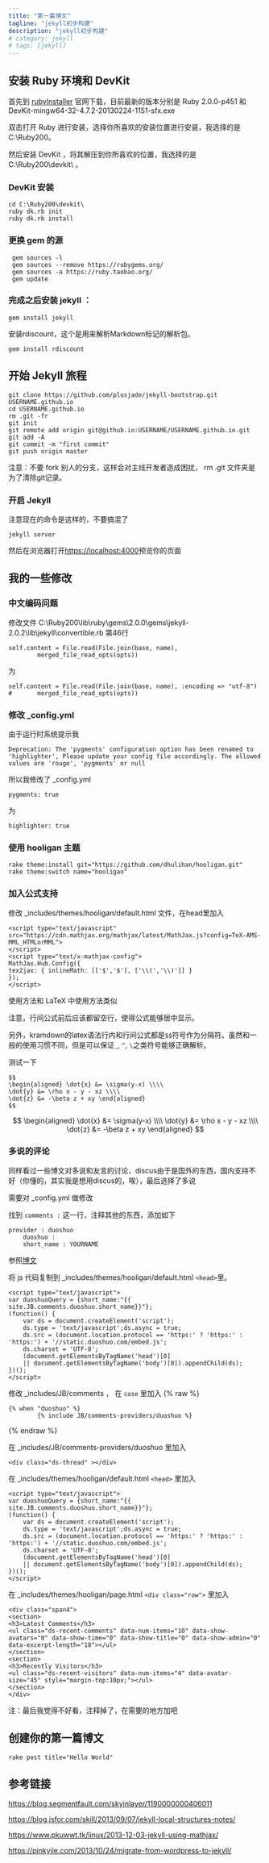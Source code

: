 ```yaml
---
title: "第一篇博文"
tagline: "jekyll初步构建"
description: "jekyll初步构建"
# category: jekyll
# tags: [jekyll]
---
```



## 安装 Ruby 环境和 DevKit

首先到 [rubyInstaller](https://rubyinstaller.org/downloads/) 官网下载，目前最新的版本分别是 Ruby 2.0.0-p451 和 DevKit-mingw64-32-4.7.2-20130224-1151-sfx.exe

双击打开 Ruby 进行安装，选择你所喜欢的安装位置进行安装，我选择的是 C:\Ruby200。

然后安装 DevKit ，将其解压到你所喜欢的位置，我选择的是 C:\Ruby200\devkit\ 。

### DevKit 安装

	cd C:\Ruby200\devkit\
	ruby dk.rb init
	ruby dk.rb install

### 更换 gem 的源

	 gem sources -l
	 gem sources --remove https://rubygems.org/
	 gem sources -a https://ruby.taobao.org/
     gem update
	
### 完成之后安装 jekyll ：

	gem install jekyll

安装rdiscount，这个是用来解析Markdown标记的解析包。

	gem install rdiscount

## 开始 Jekyll 旅程

	git clone https://github.com/plusjade/jekyll-bootstrap.git USERNAME.github.io
	cd USERNAME.github.io
	rm .git -fr
	git init
	git remote add origin git@github.io:USERNAME/USERNAME.github.io.git
	git add -A
	git commit -m "first commit"
	git push origin master

注意：不要 fork 别人的分支，这样会对主线开发者造成困扰， rm .git 文件夹是为了清除git记录。

### 开启 Jekyll

注意现在的命令是这样的，不要搞混了

	jekyll server

然后在浏览器打开<https://localhost:4000>预览你的页面

## 我的一些修改

### 中文编码问题

修改文件 C:\Ruby200\lib\ruby\gems\2.0.0\gems\jekyll-2.0.2\lib\jekyll\convertible.rb 第46行

	self.content = File.read(File.join(base, name),
			merged_file_read_opts(opts))
	
为
	
	self.content = File.read(File.join(base, name), :encoding => "utf-8")
	#		merged_file_read_opts(opts))

### 修改 _config.yml

由于运行时系统提示我

	Deprecation: The 'pygments' configuration option has been renamed to 'highlighter', Please update your config file accordingly. The allowed values are 'rouge', 'pygments' or null

所以我修改了 _config.yml

	pygments: true

为

	highlighter: true
	
### 使用 hooligan 主题

	rake theme:install git="https://github.com/dhulihan/hooligan.git"
	rake theme:switch name="hooligan"

### 加入公式支持

修改 _includes/themes/hooligan/default.html 文件，在head里加入

	<script type="text/javascript" src="https://cdn.mathjax.org/mathjax/latest/MathJax.js?config=TeX-AMS-MML_HTMLorMML">
	</script>
	<script type="text/x-mathjax-config">
	MathJax.Hub.Config({
	tex2jax: { inlineMath: [['$','$'], ['\\(','\\)']] }
	});
	</script>

使用方法和 LaTeX 中使用方法类似

注意，行间公式前后应该都留空行，使得公式能够居中显示。

另外，kramdown的latex语法行内和行间公式都是`$$`符号作为分隔符。虽然和一般的使用习惯不同，但是可以保证`_`, `^`, `\`之类符号能够正确解析。

测试一下

	$$ 
	\begin{aligned} \dot{x} &= \sigma(y-x) \\\\
	\dot{y} &= \rho x - y - xz \\\\
	\dot{z} &= -\beta z + xy \end{aligned}
	$$

$$ 
\begin{aligned} \dot{x} &= \sigma(y-x) \\\\
\dot{y} &= \rho x - y - xz \\\\
\dot{z} &= -\beta z + xy \end{aligned}
$$

### 多说的评论

同样看过一些博文对多说和友言的讨论，discus由于是国外的东西，国内支持不好（你懂的，其实我是想用discus的，唉），最后选择了多说

需要对 _config.yml 做修改

找到 `comments :` 这一行，注释其他的东西，添加如下

	provider : duoshuo
		duoshuo :
		short_name : YOURNAME

参照[博文](https://pinkyjie.com/2013/10/24/migrate-from-wordpress-to-jekyll/)

将 js 代码复制到 _includes/themes/hooligan/default.html `<head>`里。

	<script type="text/javascript">
	var duoshuoQuery = {short_name:"{{ site.JB.comments.duoshuo.short_name}}"};
	(function() {
		var ds = document.createElement('script');
		ds.type = 'text/javascript';ds.async = true;
		ds.src = (document.location.protocol == 'https:' ? 'https:' : 'https:') + '//static.duoshuo.com/embed.js';
		ds.charset = 'UTF-8';
		(document.getElementsByTagName('head')[0] 
		|| document.getElementsByTagName('body')[0]).appendChild(ds);
	})();
	</script>

修改 _includes/JB/comments ， 在 `case` 里加入
{% raw %}
<div class="highlighter-rouge">
<pre class="highlight"><code>{% when "duoshuo" %}
        {% include JB/comments-providers/duoshuo %}
</code></pre></div>
{% endraw %}

在 _includes/JB/comments-providers/duoshuo 里加入

	<div class="ds-thread" ></div>

在 _includes/themes/hooligan/default.html `<head>` 里加入


	<script type="text/javascript">
	var duoshuoQuery = {short_name:"{{ site.JB.comments.duoshuo.short_name}}"};
	(function() {
		var ds = document.createElement('script');
		ds.type = 'text/javascript';ds.async = true;
		ds.src = (document.location.protocol == 'https:' ? 'https:' : 'https:') + '//static.duoshuo.com/embed.js';
		ds.charset = 'UTF-8';
		(document.getElementsByTagName('head')[0] 
		|| document.getElementsByTagName('body')[0]).appendChild(ds);
	})();
	</script>

在 _includes/themes/hooligan/page.html `<div class="row">` 里加入

	<div class="span4">
	<section>
	<h3>Latest Comments</h3>
	<ul class="ds-recent-comments" data-num-items="10" data-show-avatars="0" data-show-time="0" data-show-title="0" data-show-admin="0" data-excerpt-length="18"></ul>
	</section>
	<section>
	<h3>Recently Visitors</h3>
	<ul class="ds-recent-visitors" data-num-items="4" data-avatar-size="45" style="margin-top:10px;"></ul>
	</section>
	</div>

注：最后我觉得不好看，注释掉了，在需要的地方加吧


## 创建你的第一篇博文

	rake post title="Hello World"
	
	
	
	
	
## 参考链接

<https://blog.segmentfault.com/skyinlayer/1190000000406011>

<https://blog.jsfor.com/skill/2013/09/07/jekyll-local-structures-notes/>

<https://www.pkuwwt.tk/linux/2013-12-03-jekyll-using-mathjax/>

<https://pinkyjie.com/2013/10/24/migrate-from-wordpress-to-jekyll/>
